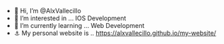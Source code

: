 - 👋 Hi, I’m @AlxVallecillo
- 👀 I’m interested in ... IOS Development 
- 🌱 I’m currently learning ... Web Development 
- ⚓ My personal website is .. https://alxvallecillo.github.io/my-website/


<!---
AlxVallecillo/AlxVallecillo is a ✨ special ✨ repository because its `README.md` (this file) appears on your GitHub profile.
You can click the Preview link to take a look at your changes.
--->

